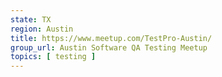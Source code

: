 ```yaml
---
state: TX
region: Austin
title: https://www.meetup.com/TestPro-Austin/
group_url: Austin Software QA Testing Meetup
topics: [ testing ]
---
```

